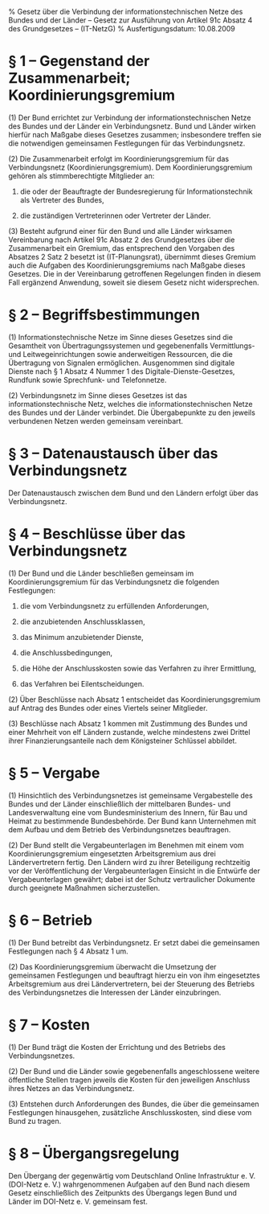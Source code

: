 % Gesetz über die Verbindung der informationstechnischen Netze des Bundes und der Länder – Gesetz zur Ausführung von Artikel 91c Absatz 4 des Grundgesetzes –  (IT-NetzG)
% Ausfertigungsdatum: 10.08.2009
 
# § 1 – Gegenstand der Zusammenarbeit; Koordinierungsgremium

(1) Der Bund errichtet zur Verbindung der informationstechnischen Netze des Bundes und der Länder ein Verbindungsnetz. Bund und Länder wirken hierfür nach Maßgabe dieses Gesetzes zusammen; insbesondere treffen sie die notwendigen gemeinsamen Festlegungen für das Verbindungsnetz.

(2) Die Zusammenarbeit erfolgt im Koordinierungsgremium für das Verbindungsnetz (Koordinierungsgremium). Dem Koordinierungsgremium gehören als stimmberechtigte Mitglieder an:

1. die oder der Beauftragte der Bundesregierung für Informationstechnik als Vertreter des Bundes,

2. die zuständigen Vertreterinnen oder Vertreter der Länder.

(3) Besteht aufgrund einer für den Bund und alle Länder wirksamen Vereinbarung nach Artikel 91c Absatz 2 des Grundgesetzes über die Zusammenarbeit ein Gremium, das entsprechend den Vorgaben des Absatzes 2 Satz 2 besetzt ist (IT-Planungsrat), übernimmt dieses Gremium auch die Aufgaben des Koordinierungsgremiums nach Maßgabe dieses Gesetzes. Die in der Vereinbarung getroffenen Regelungen finden in diesem Fall ergänzend Anwendung, soweit sie diesem Gesetz nicht widersprechen.

# § 2 – Begriffsbestimmungen

(1) Informationstechnische Netze im Sinne dieses Gesetzes sind die Gesamtheit von Übertragungssystemen und gegebenenfalls Vermittlungs- und Leitwegeinrichtungen sowie anderweitigen Ressourcen, die die Übertragung von Signalen ermöglichen. Ausgenommen sind digitale Dienste nach § 1 Absatz 4 Nummer 1 des Digitale-Dienste-Gesetzes, Rundfunk sowie Sprechfunk- und Telefonnetze.

(2) Verbindungsnetz im Sinne dieses Gesetzes ist das informationstechnische Netz, welches die informationstechnischen Netze des Bundes und der Länder verbindet. Die Übergabepunkte zu den jeweils verbundenen Netzen werden gemeinsam vereinbart.

# § 3 – Datenaustausch über das Verbindungsnetz

Der Datenaustausch zwischen dem Bund und den Ländern erfolgt über das Verbindungsnetz.

# § 4 – Beschlüsse über das Verbindungsnetz

(1) Der Bund und die Länder beschließen gemeinsam im Koordinierungsgremium für das Verbindungsnetz die folgenden Festlegungen:

1. die vom Verbindungsnetz zu erfüllenden Anforderungen,

2. die anzubietenden Anschlussklassen,

3. das Minimum anzubietender Dienste,

4. die Anschlussbedingungen,

5. die Höhe der Anschlusskosten sowie das Verfahren zu ihrer Ermittlung,

6. das Verfahren bei Eilentscheidungen.

(2) Über Beschlüsse nach Absatz 1 entscheidet das Koordinierungsgremium auf Antrag des Bundes oder eines Viertels seiner Mitglieder.

(3) Beschlüsse nach Absatz 1 kommen mit Zustimmung des Bundes und einer Mehrheit von elf Ländern zustande, welche mindestens zwei Drittel ihrer Finanzierungsanteile nach dem Königsteiner Schlüssel abbildet.

# § 5 – Vergabe

(1) Hinsichtlich des Verbindungsnetzes ist gemeinsame Vergabestelle des Bundes und der Länder einschließlich der mittelbaren Bundes- und Landesverwaltung eine vom Bundesministerium des Innern, für Bau und Heimat zu bestimmende Bundesbehörde. Der Bund kann Unternehmen mit dem Aufbau und dem Betrieb des Verbindungsnetzes beauftragen.

(2) Der Bund stellt die Vergabeunterlagen im Benehmen mit einem vom Koordinierungsgremium eingesetzten Arbeitsgremium aus drei Ländervertretern fertig. Den Ländern wird zu ihrer Beteiligung rechtzeitig vor der Veröffentlichung der Vergabeunterlagen Einsicht in die Entwürfe der Vergabeunterlagen gewährt; dabei ist der Schutz vertraulicher Dokumente durch geeignete Maßnahmen sicherzustellen.

# § 6 – Betrieb

(1) Der Bund betreibt das Verbindungsnetz. Er setzt dabei die gemeinsamen Festlegungen nach § 4 Absatz 1 um.

(2) Das Koordinierungsgremium überwacht die Umsetzung der gemeinsamen Festlegungen und beauftragt hierzu ein von ihm eingesetztes Arbeitsgremium aus drei Ländervertretern, bei der Steuerung des Betriebs des Verbindungsnetzes die Interessen der Länder einzubringen.

# § 7 – Kosten

(1) Der Bund trägt die Kosten der Errichtung und des Betriebs des Verbindungsnetzes.

(2) Der Bund und die Länder sowie gegebenenfalls angeschlossene weitere öffentliche Stellen tragen jeweils die Kosten für den jeweiligen Anschluss ihres Netzes an das Verbindungsnetz.

(3) Entstehen durch Anforderungen des Bundes, die über die gemeinsamen Festlegungen hinausgehen, zusätzliche Anschlusskosten, sind diese vom Bund zu tragen.

# § 8 – Übergangsregelung

Den Übergang der gegenwärtig vom Deutschland Online Infrastruktur e. V. (DOI-Netz e. V.) wahrgenommenen Aufgaben auf den Bund nach diesem Gesetz einschließlich des Zeitpunkts des Übergangs legen Bund und Länder im DOI-Netz e. V. gemeinsam fest.
